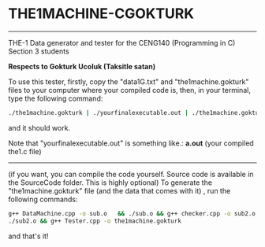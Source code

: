 # THE1MACHINE-CGOKTURK
--------

THE-1 Data generator and tester for the CENG140 (Programming in C) Section 3 students

**Respects to Gokturk Ucoluk (Taksitle satan)**

To use this tester, firstly, copy the "data1G.txt" and "the1machine.gokturk" files to your computer where your compiled code is, then, in your terminal, type the following command:
```sh
./the1machine.gokturk | ./yourfinalexecutable.out | ./the1machine.gokturk
```
and it should work.

Note that "yourfinalexecutable.out" is something like.:    **a.out** (your compiled the1.c file)

-------

(if you want, you can compile the code yourself. Source code is available in the SourceCode folder. This is highly optional)
To generate the "the1machine.gokturk" file (and the data that comes with it) , run the following commands:
```bash
g++ DataMachine.cpp -o sub.o   && ./sub.o && g++ checker.cpp -o sub2.o
./sub2.o && g++ Tester.cpp -o the1machine.gokturk
```

and that's it!

